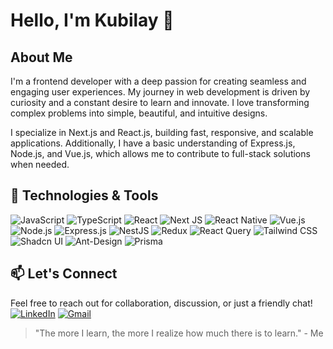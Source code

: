 # Hello, I'm Kubilay 👋

## About Me
I'm a frontend developer with a deep passion for creating seamless and engaging user experiences. My journey in web development is driven by curiosity and a constant desire to learn and innovate. I love transforming complex problems into simple, beautiful, and intuitive designs.

I specialize in Next.js and React.js, building fast, responsive, and scalable applications. Additionally, I have a basic understanding of Express.js, Node.js, and Vue.js, which allows me to contribute to full-stack solutions when needed.

## 🔧 Technologies & Tools
 ![JavaScript](https://img.shields.io/badge/JavaScript-323330?style=for-the-badge&logo=javascript&logoColor=F7DF1E)
 ![TypeScript](https://img.shields.io/badge/typescript-%23007ACC.svg?style=for-the-badge&logo=typescript&logoColor=white)
 ![React](https://img.shields.io/badge/React-20232A?style=for-the-badge&logo=react&logoColor=61DAFB)
 ![Next JS](https://img.shields.io/badge/Next.js-000000.svg?style=for-the-badge&logo=nextdotjs&logoColor=white)
 ![React Native](https://img.shields.io/badge/React%20Native-61DAFB?style=for-the-badge&logo=react&logoColor=white)
 ![Vue.js](https://img.shields.io/badge/Vue.js-4FC08D.svg?style=for-the-badge&logo=vuedotjs&logoColor=white)
 ![Node.js](https://img.shields.io/badge/Node.js-5FA04E.svg?style=for-the-badge&logo=nodedotjs&logoColor=white)
 ![Express.js](https://img.shields.io/badge/Express-000000.svg?style=for-the-badge&logo=Express&logoColor=white)
 ![NestJS](https://img.shields.io/badge/nestjs-%23E0234E.svg?style=for-the-badge&logo=nestjs&logoColor=white)
 ![Redux](https://img.shields.io/badge/Redux-593D88?style=for-the-badge&logo=redux&logoColor=white)
 ![React Query](https://img.shields.io/badge/-React%20Query-FF4154?style=for-the-badge&logo=react%20query&logoColor=white)
 ![Tailwind CSS](https://img.shields.io/badge/Tailwind%20CSS-38B2AC?style=for-the-badge&logo=tailwind-css&logoColor=white)
 ![Shadcn UI](https://img.shields.io/badge/shadcn/ui-000000.svg?style=for-the-badge&logo=shadcn/ui&logoColor=white)
 ![Ant-Design](https://img.shields.io/badge/-AntDesign-%230170FE?style=for-the-badge&logo=ant-design&logoColor=white)
 ![Prisma](https://img.shields.io/badge/Prisma-3982CE?style=for-the-badge&logo=Prisma&logoColor=white)

## 📫 Let's Connect
Feel free to reach out for collaboration, discussion, or just a friendly chat!  
 [<img src="https://img.shields.io/badge/LinkedIn-0077B5?style=for-the-badge&logo=linkedin&logoColor=white" alt="LinkedIn"/>](https://www.linkedin.com/in/kubilay-t%C3%BCre-687a66229/)
 [![Gmail](https://img.shields.io/badge/Gmail-D14836?style=for-the-badge&logo=gmail&logoColor=white)](mailto:kubilayture@gmail.com)

> "The more I learn, the more I realize how much there is to learn." - Me
